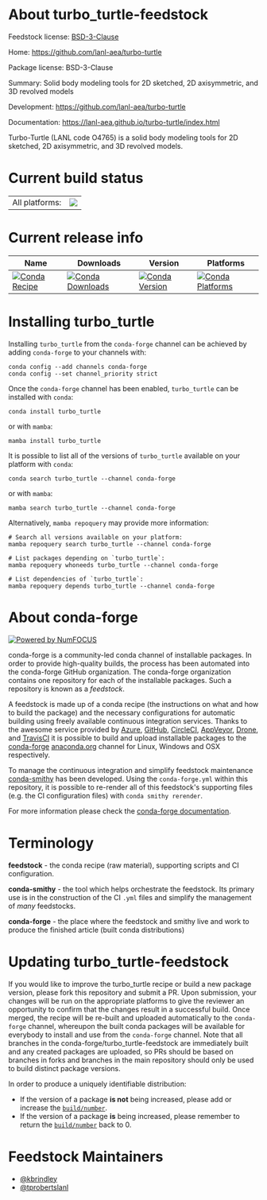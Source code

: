 About turbo_turtle-feedstock
============================

Feedstock license: [BSD-3-Clause](https://github.com/conda-forge/turbo_turtle-feedstock/blob/main/LICENSE.txt)

Home: https://github.com/lanl-aea/turbo-turtle

Package license: BSD-3-Clause

Summary: Solid body modeling tools for 2D sketched, 2D axisymmetric, and 3D revolved models

Development: https://github.com/lanl-aea/turbo-turtle

Documentation: https://lanl-aea.github.io/turbo-turtle/index.html

Turbo-Turtle (LANL code O4765) is a solid body modeling tools for 2D sketched, 2D axisymmetric, and 3D revolved
models.


Current build status
====================


<table><tr><td>All platforms:</td>
    <td>
      <a href="https://dev.azure.com/conda-forge/feedstock-builds/_build/latest?definitionId=23481&branchName=main">
        <img src="https://dev.azure.com/conda-forge/feedstock-builds/_apis/build/status/turbo_turtle-feedstock?branchName=main">
      </a>
    </td>
  </tr>
</table>

Current release info
====================

| Name | Downloads | Version | Platforms |
| --- | --- | --- | --- |
| [![Conda Recipe](https://img.shields.io/badge/recipe-turbo_turtle-green.svg)](https://anaconda.org/conda-forge/turbo_turtle) | [![Conda Downloads](https://img.shields.io/conda/dn/conda-forge/turbo_turtle.svg)](https://anaconda.org/conda-forge/turbo_turtle) | [![Conda Version](https://img.shields.io/conda/vn/conda-forge/turbo_turtle.svg)](https://anaconda.org/conda-forge/turbo_turtle) | [![Conda Platforms](https://img.shields.io/conda/pn/conda-forge/turbo_turtle.svg)](https://anaconda.org/conda-forge/turbo_turtle) |

Installing turbo_turtle
=======================

Installing `turbo_turtle` from the `conda-forge` channel can be achieved by adding `conda-forge` to your channels with:

```
conda config --add channels conda-forge
conda config --set channel_priority strict
```

Once the `conda-forge` channel has been enabled, `turbo_turtle` can be installed with `conda`:

```
conda install turbo_turtle
```

or with `mamba`:

```
mamba install turbo_turtle
```

It is possible to list all of the versions of `turbo_turtle` available on your platform with `conda`:

```
conda search turbo_turtle --channel conda-forge
```

or with `mamba`:

```
mamba search turbo_turtle --channel conda-forge
```

Alternatively, `mamba repoquery` may provide more information:

```
# Search all versions available on your platform:
mamba repoquery search turbo_turtle --channel conda-forge

# List packages depending on `turbo_turtle`:
mamba repoquery whoneeds turbo_turtle --channel conda-forge

# List dependencies of `turbo_turtle`:
mamba repoquery depends turbo_turtle --channel conda-forge
```


About conda-forge
=================

[![Powered by
NumFOCUS](https://img.shields.io/badge/powered%20by-NumFOCUS-orange.svg?style=flat&colorA=E1523D&colorB=007D8A)](https://numfocus.org)

conda-forge is a community-led conda channel of installable packages.
In order to provide high-quality builds, the process has been automated into the
conda-forge GitHub organization. The conda-forge organization contains one repository
for each of the installable packages. Such a repository is known as a *feedstock*.

A feedstock is made up of a conda recipe (the instructions on what and how to build
the package) and the necessary configurations for automatic building using freely
available continuous integration services. Thanks to the awesome service provided by
[Azure](https://azure.microsoft.com/en-us/services/devops/), [GitHub](https://github.com/),
[CircleCI](https://circleci.com/), [AppVeyor](https://www.appveyor.com/),
[Drone](https://cloud.drone.io/welcome), and [TravisCI](https://travis-ci.com/)
it is possible to build and upload installable packages to the
[conda-forge](https://anaconda.org/conda-forge) [anaconda.org](https://anaconda.org/)
channel for Linux, Windows and OSX respectively.

To manage the continuous integration and simplify feedstock maintenance
[conda-smithy](https://github.com/conda-forge/conda-smithy) has been developed.
Using the ``conda-forge.yml`` within this repository, it is possible to re-render all of
this feedstock's supporting files (e.g. the CI configuration files) with ``conda smithy rerender``.

For more information please check the [conda-forge documentation](https://conda-forge.org/docs/).

Terminology
===========

**feedstock** - the conda recipe (raw material), supporting scripts and CI configuration.

**conda-smithy** - the tool which helps orchestrate the feedstock.
                   Its primary use is in the construction of the CI ``.yml`` files
                   and simplify the management of *many* feedstocks.

**conda-forge** - the place where the feedstock and smithy live and work to
                  produce the finished article (built conda distributions)


Updating turbo_turtle-feedstock
===============================

If you would like to improve the turbo_turtle recipe or build a new
package version, please fork this repository and submit a PR. Upon submission,
your changes will be run on the appropriate platforms to give the reviewer an
opportunity to confirm that the changes result in a successful build. Once
merged, the recipe will be re-built and uploaded automatically to the
`conda-forge` channel, whereupon the built conda packages will be available for
everybody to install and use from the `conda-forge` channel.
Note that all branches in the conda-forge/turbo_turtle-feedstock are
immediately built and any created packages are uploaded, so PRs should be based
on branches in forks and branches in the main repository should only be used to
build distinct package versions.

In order to produce a uniquely identifiable distribution:
 * If the version of a package **is not** being increased, please add or increase
   the [``build/number``](https://docs.conda.io/projects/conda-build/en/latest/resources/define-metadata.html#build-number-and-string).
 * If the version of a package **is** being increased, please remember to return
   the [``build/number``](https://docs.conda.io/projects/conda-build/en/latest/resources/define-metadata.html#build-number-and-string)
   back to 0.

Feedstock Maintainers
=====================

* [@kbrindley](https://github.com/kbrindley/)
* [@tprobertslanl](https://github.com/tprobertslanl/)

